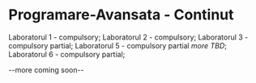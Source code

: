 # Programare-Avansata - Continut

Laboratorul 1 - compulsory;
Laboratorul 2 - compulsory;
Laboratorul 3 - compulsory partial;
Laboratorul 5 - compulsory partial *more TBD*;
Laboratorul 6 - compulsory partial;

--more coming soon--
